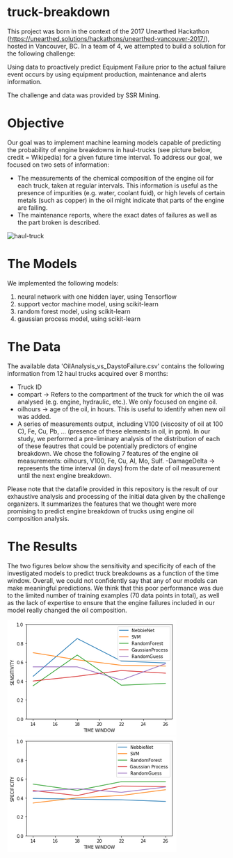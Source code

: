 # truck-breakdown
This project was born in the context of the 2017 Unearthed Hackathon (https://unearthed.solutions/hackathons/unearthed-vancouver-2017/), hosted in Vancouver, BC. In a team of 4, we attempted to build a solution for the following challenge:

Using data to proactively predict Equipment Failure prior to the actual failure event occurs by using equipment production, maintenance and alerts information. 

The challenge and data was provided by SSR Mining.

# Objective
Our goal was to implement machine learning models capable of predicting the probability of engine breakdowns in haul-trucks (see picture below, credit = Wikipedia) for a given future time interval. To address our goal, we focused on two sets of information:

- The measurements of the chemical composition of the engine oil for each truck, taken at regular intervals. This information is useful as the presence of impurities (e.g. water, coolant fuid), or high levels of certain metals (such as copper) in the oil might indicate that parts of the engine are failing. 
- The maintenance reports, where the exact dates of failures as well as the part broken is described.

![haul-truck](https://upload.wikimedia.org/wikipedia/commons/5/5c/CamionFermont.png?raw=true "haul-truck")

# The Models
We implemented the following models:
1) neural network with one hidden layer, using Tensorflow
2) support vector machine model, using scikit-learn
3) random forest model, using scikit-learn
4) gaussian process model, using scikit-learn

# The Data
The available data 'OilAnalysis_vs_DaystoFailure.csv' contains the following information from 12 haul trucks acquired over 8 months:
- Truck ID
- compart -> Refers to the compartment of the truck for which the oil was analysed (e.g. engine, hydraulic, etc.). We only focused on engine oil.
- oilhours -> age of the oil, in hours. This is useful to identify when new oil was added.
- A series of measurements output, including V100 (viscosity of oil at 100 C), Fe, Cu, Pb, ... (presence of these elements in oil, in ppm). In our study, we performed a pre-liminary analysis of the distribution of each of these feautres that could be potentially predictors of engine breakdown. We chose the following 7 features of the engine oil measurements: oilhours, V100, Fe, Cu, Al, Mo, Sulf. 
-DamageDelta -> represents the time interval (in days) from the date of oil measurement until the next engine breakdown. 

Please note that the datafile provided in this repository is the result of our exhaustive analysis and processing of the initial data given by the challenge organizers. It summarizes the features that we thought were more promising to predict engine breakdown of trucks using engine oil composition analysis.

# The Results
The two figures below show the sensitivity and specificity of each of the investigated models to predict truck breakdowns as a function of the time window. Overall, we could not confidently say that any of our models can make meaningful predictions. We think that this poor performance was due to the limited number of training examples (70 data points in total), as well as the lack of expertise to ensure that the engine failures included in our model really changed the oil composition.

![sensitivity](https://github.com/plesqui/truck-breakdown/blob/master/performance-sensitivity.png?raw=true "Sensitivity")
![specificity](https://github.com/plesqui/truck-breakdown/blob/master/performance_specificity.png?raw=true "Specificity")
